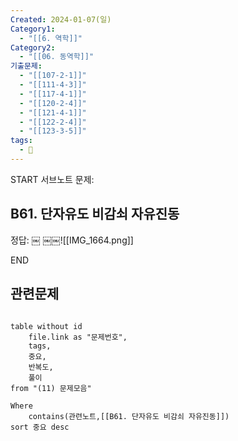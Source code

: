 ```yaml
---
Created: 2024-01-07(일)
Category1:
  - "[[6. 역학]]"
Category2:
  - "[[06. 동역학]]"
기출문제:
  - "[[107-2-1]]"
  - "[[111-4-3]]"
  - "[[117-4-1]]"
  - "[[120-2-4]]"
  - "[[121-4-1]]"
  - "[[122-2-4]]"
  - "[[123-3-5]]"
tags:
  - 🧮
---
```


START
서브노트
문제:  
## B61. 단자유도 비감쇠 자유진동 

정답: 
￼
￼￼![[IMG_1664.png]]
<!--ID: 1704697317459-->
END


## 관련문제
```dataview

table without id
	file.link as "문제번호",
	tags,
	중요,
	반복도,
	풀이
from "(11) 문제모음"

Where
	contains(관련노트,[[B61. 단자유도 비감쇠 자유진동]])
sort 중요 desc

```